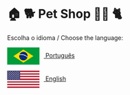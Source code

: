 # :house: 🐕 Pet Shop 🐶:cat: 🐈

Escolha o idioma / Choose the language:

<p style="display: flex; align-items: center;">
<a href="README.pt.md">
  <img src="src/assets/README/BRL.svg" alt="Brazil" width="75" height="40" style="vertical-align: middle; margin-right: 10px;">
  Português</a>
</p>

<p style="display: flex; align-items: center;">
<a href="README.en.md">
  <img src="src/assets/README/EUA.svg" alt="USA" width="75" height="40" style="vertical-align: middle; margin-right: 10px;">
  English</a>
</p>
